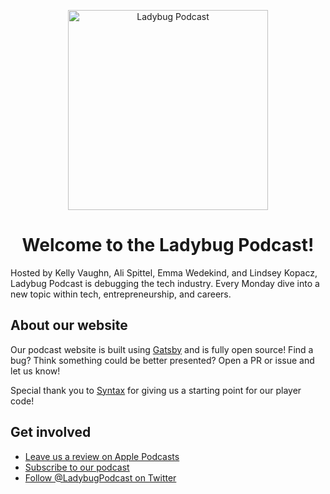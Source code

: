 <p align="center">
  <a href="https://ladybug.dev">
    <img alt="Ladybug Podcast" src="https://ladybug.dev/static/615138c59d5de227e39c7044f4f2e92c/e9c7b/logo.png" width="320" />
  </a>
</p>
<h1 align="center">
  Welcome to the Ladybug Podcast!
</h1>

Hosted by Kelly Vaughn, Ali Spittel, Emma Wedekind, and Lindsey Kopacz, Ladybug Podcast is debugging the tech industry. Every Monday dive into a new topic within tech, entrepreneurship, and careers.

## About our website
Our podcast website is built using [Gatsby](https://gatsbyjs.org) and is fully open source! Find a bug? Think something could be better presented? Open a PR or issue and let us know!

Special thank you to [Syntax](https://github.com/wesbos/Syntax) for giving us a starting point for our player code!

## Get involved
- [Leave us a review on Apple Podcasts](https://podcasts.apple.com/us/podcast/ladybug-podcast/id1469229625)
- [Subscribe to our podcast](https://link.chtbl.com/ladybugpodcast)
- [Follow @LadybugPodcast on Twitter](https://twitter.com/ladybugpodcast)
